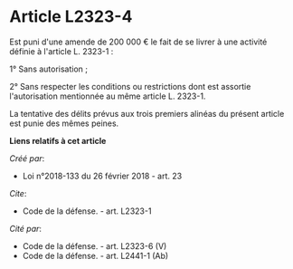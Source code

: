 # Article L2323-4

Est puni d'une amende de 200 000 € le fait de se livrer à une activité définie à l'article L. 2323-1 : 

1° Sans autorisation ; 

2° Sans respecter les conditions ou restrictions dont est assortie l'autorisation mentionnée au même article L. 2323-1. 

La tentative des délits prévus aux trois premiers alinéas du présent article est punie des mêmes peines.

**Liens relatifs à cet article**

_Créé par_:

  - Loi n°2018-133 du 26 février 2018 - art. 23

_Cite_:

  - Code de la défense. - art. L2323-1

_Cité par_:

  - Code de la défense. - art. L2323-6 (V)
  - Code de la défense. - art. L2441-1 (Ab)
